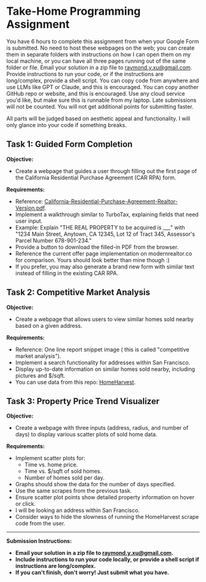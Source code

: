 # Take-Home Programming Assignment

You have 6 hours to complete this assignment from when your Google Form is submitted. No need to host these webpages on the web; you can create them in separate folders with instructions on how I can open them on my local machine, or you can have all three pages running out of the same folder or file. Email your solution in a zip file to raymond.y.xu@gmail.com. Provide instructions to run your code, or if the instructions are long/complex, provide a shell script. You can copy code from anywhere and use LLMs like GPT or Claude, and this is encouraged. You can copy another GitHub repo or website, and this is encouraged. Use any cloud service you'd like, but make sure this is runnable from my laptop. Late submissions will not be counted. You will not get additional points for submitting faster.

All parts will be judged based on aesthetic appeal and functionality. I will only glance into your code if something breaks.

## Task 1: Guided Form Completion

**Objective:**

- Create a webpage that guides a user through filling out the first page of the California Residential Purchase Agreement (CAR RPA) form.

**Requirements:**

- Reference: [California-Residential-Purchase-Agreement-Realtor-Version.pdf](California-Residential-Purchase-Agreement-Realtor-Version.pdf).
- Implement a walkthrough similar to TurboTax, explaining fields that need user input.
- Example: Explain "THE REAL PROPERTY to be acquired is ___" with "1234 Main Street, Anytown, CA 12345, Lot 12 of Tract 345, Assessor's Parcel Number 678-901-234."
- Provide a button to download the filled-in PDF from the browser.
- Reference the current offer page implementation on modernrealtor.co for comparison. Yours should look better than mine though :)
- If you prefer, you may also generate a brand new form with similar text instead of filling in the existing CAR RPA.

## Task 2: Competitive Market Analysis

**Objective:**

- Create a webpage that allows users to view similar homes sold nearby based on a given address.

**Requirements:**

- Reference: One line report snippet image ( this is called "competitive market analysis").
- Implement a search functionality for addresses within San Francisco.
- Display up-to-date information on similar homes sold nearby, including pictures and $/sqft.
- You can use data from this repo: [HomeHarvest](https://github.com/Bunsly/HomeHarvest).

## Task 3: Property Price Trend Visualizer

**Objective:**

- Create a webpage with three inputs (address, radius, and number of days) to display various scatter plots of sold home data.

**Requirements:**

- Implement scatter plots for:
  - Time vs. home price.
  - Time vs. $/sqft of sold homes.
  - Number of homes sold per day.
- Graphs should show the data for the number of days specified.
- Use the same scrapes from the previous task.
- Ensure scatter plot points show detailed property information on hover or click.
- I will be looking an address within San Francisco.
- Consider ways to hide the slowness of running the HomeHarvest scrape code from the user.

---

**Submission Instructions:**

- **Email your solution in a zip file to raymond.y.xu@gmail.com.**
- **Include instructions to run your code locally, or provide a shell script if instructions are long/complex.**
- **If you can't finish, don't worry! Just submit what you have.**
